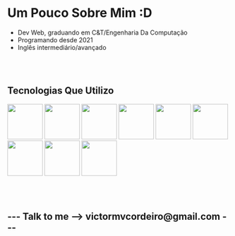 <h1>Um Pouco Sobre Mim :D</h1>

<ul>
  <li>Dev Web, graduando em C&T/Engenharia Da Computação</li>
  <li>Programando desde 2021</li>
  <li>Inglês intermediário/avançado</li>
</ul>

<br>
<br>


<h2>Tecnologias Que Utilizo</h2>
<p>
  <img src="https://cdn.jsdelivr.net/gh/devicons/devicon/icons/html5/html5-original-wordmark.svg" width="80" height="80" /> 
  <img src="https://cdn.jsdelivr.net/gh/devicons/devicon/icons/css3/css3-original-wordmark.svg" width="80" height="80" /> 
  <img src="https://cdn.jsdelivr.net/gh/devicons/devicon/icons/javascript/javascript-original.svg" width="80" height="80"/>
  <img src="https://cdn.jsdelivr.net/gh/devicons/devicon/icons/typescript/typescript-original.svg" width="80" height="80" />
  <img src="https://cdn.jsdelivr.net/gh/devicons/devicon/icons/nodejs/nodejs-original-wordmark.svg" width="80" height="80" /> 
  <img src="https://cdn.jsdelivr.net/gh/devicons/devicon/icons/react/react-original.svg" width="80" height="80" /> 
  <img src="https://cdn.jsdelivr.net/gh/devicons/devicon/icons/vuejs/vuejs-original.svg" width="80" height="80" /> 
  <img src="https://cdn.jsdelivr.net/gh/devicons/devicon/icons/tailwindcss/tailwindcss-plain.svg" width="80" height="80" />  
  <img src="https://cdn.jsdelivr.net/gh/devicons/devicon/icons/express/express-original-wordmark.svg" width="80" height="80" />
  
  
  
</p>


<br>

<br>
                    
<h2>--- Talk to me -->  victormvcordeiro@gmail.com ---</h2>


